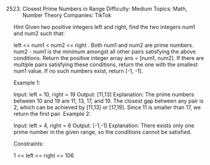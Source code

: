 2523. Closest Prime Numbers in Range
Difficulty: Medium
Topics: Math, Number Theory
Companies: TikTok

Hint
Given two positive integers left and right, find the two integers num1 and num2 such that:

left <= num1 < num2 <= right .
Both num1 and num2 are prime numbers.
num2 - num1 is the minimum amongst all other pairs satisfying the above conditions.
Return the positive integer array ans = [num1, num2]. If there are multiple pairs satisfying these conditions, return the one with the smallest num1 value. If no such numbers exist, return [-1, -1].

 

Example 1:

Input: left = 10, right = 19
Output: [11,13]
Explanation: The prime numbers between 10 and 19 are 11, 13, 17, and 19.
The closest gap between any pair is 2, which can be achieved by [11,13] or [17,19].
Since 11 is smaller than 17, we return the first pair.
Example 2:

Input: left = 4, right = 6
Output: [-1,-1]
Explanation: There exists only one prime number in the given range, so the conditions cannot be satisfied.
 

Constraints:

1 <= left <= right <= 106
